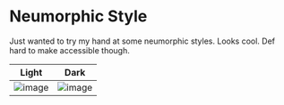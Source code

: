 # Neumorphic Style
Just wanted to try my hand at some neumorphic styles. Looks cool. Def hard to make accessible though.

|Light|Dark|
|-|-|
|![image](https://user-images.githubusercontent.com/10860014/120836092-cc311880-c52a-11eb-9056-77e0b7702190.png)|![image](https://user-images.githubusercontent.com/10860014/120836213-ed920480-c52a-11eb-9ce8-e6a299a13a7e.png)|
